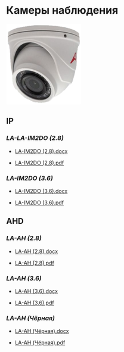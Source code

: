 # Камеры наблюдения

![CoupleCamera](../../img/camera-ah-ip-cutout.png)

## IP

### *LA-LA-IM2DO (2.8)*

* [LA-IM2DO (2.8).docx](passports\Несогласованные\Камеры_наблюдения\LA-IM2DO(2.8).docx ':ignore')

* [LA-IM2DO (2.8).pdf](passports\Несогласованные\Камеры_наблюдения\LA-IM2DO(2.8).pdf ':ignore')

### *LA-IM2DO (3.6)*

* [LA-IM2DO (3.6).docx](passports\Несогласованные\Камеры_наблюдения\LA-IM2DO(3.6).docx ':ignore')

* [LA-IM2DO (3.6).pdf](passports\Несогласованные\Камеры_наблюдения\LA-IM2DO(3.6).pdf ':ignore')

## AHD

### *LA-AH (2.8)*

* [LA-AH (2.8).docx](passports\Несогласованные\Камеры_наблюдения\LA-AH(2.8).docx ':ignore')

* [LA-AH (2.8).pdf](passports\Несогласованные\Камеры_наблюдения\LA-AH(2.8).pdf ':ignore')

### *LA-AH (3.6)*

* [LA-AH (3.6).docx](passports\Несогласованные\Камеры_наблюдения\LA-AH(3.6).docx ':ignore')

* [LA-AH (3.6).pdf](passports\Несогласованные\Камеры_наблюдения\LA-AH(3.6).pdf ':ignore')

### *LA-AH (Чёрная)*

* [LA-AH (Чёрная).docx](passports\Несогласованные\Камеры_наблюдения\LA-AH(B).docx ':ignore')

* [LA-AH (Чёрная).pdf](passports\Несогласованные\Камеры_наблюдения\LA-AH(B).pdf ':ignore')
